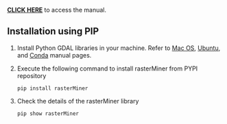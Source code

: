 **[CLICK HERE](index.html)** to access the manual.

## Installation using PIP

1. Install Python GDAL libraries in your machine. Refer to [Mac OS](macos.html), [Ubuntu](ubuntu.html), and [Conda](conda.html) manual pages.
2. Execute the following command to install rasterMiner from PYPI repository

       pip install rasterMiner

3. Check the details of the rasterMiner library
    
       pip show rasterMiner